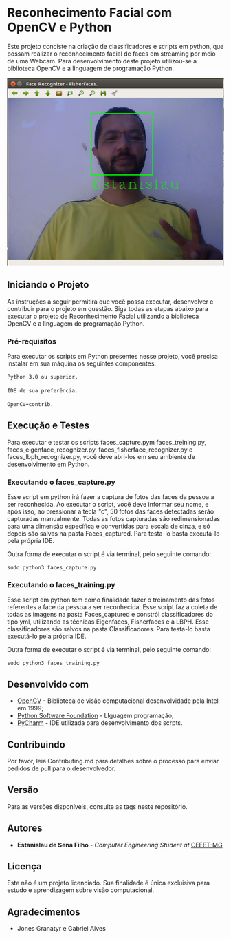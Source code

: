 # Reconhecimento Facial com OpenCV e Python

Este projeto conciste na criação de classificadores e scripts em python, que possam realizar o reconhecimento facial de faces em streaming por meio de uma Webcam. Para desenvolvimento deste projeto utilizou-se a biblioteca OpenCV e a linguagem de programação Python.

![alt text](https://raw.githubusercontent.com/EstanislauFilho/Computer-Vision-Face-Recognition-OpenCV/master/Imagens/Resultado.png)


## Iniciando o Projeto

As instruções a seguir permitirá que você possa executar, desenvolver e contribuir para o projeto em questão. Siga todas as etapas abaixo para executar o projeto de Reconhecimento Facial utilizando a biblioteca OpenCV e a linguagem de programação Python.

### Pré-requisitos

Para executar os scripts em Python presentes nesse projeto, você precisa instalar em sua máquina os seguintes componentes:

```
Python 3.0 ou superior.

IDE de sua preferência.

OpenCV+contrib.
```

## Execução e Testes

Para executar e testar os scripts faces_capture.pym faces_treining.py, faces_eigenface_recognizer.py, faces_fisherface_recognizer.py e faces_lbph_recognizer.py, você deve abri-los em seu ambiente de desenvolvimento em Python.

### Executando o faces_capture.py

Esse script em python irá fazer a captura de fotos das faces da pessoa a ser reconhecida. Ao executar o script, você deve informar seu nome, e após isso, ao pressionar a tecla "c", 50 fotos das faces detectadas serão capturadas manualmente. Todas as fotos capturadas são redimensionadas para uma dimensão específica e convertidas para escala de cinza, e só depois são salvas na pasta Faces_captured. Para testa-lo basta executá-lo pela própria IDE.

Outra forma de executar o script é via terminal, pelo seguinte comando: 

```
sudo python3 faces_capture.py
```

### Executando o faces_training.py

Esse script em python tem como finalidade fazer o treinamento das fotos referentes a face da pessoa a ser reconhecida. Esse script faz a coleta de todas as imagens na pasta Faces_captured e constrói classificadores do tipo yml, utilizando as técnicas Eigenfaces, Fisherfaces e a LBPH. Esse classificadores são salvos na pasta Classificadores. Para testa-lo basta  executá-lo pela própria IDE. 


Outra forma de executar o script é via terminal, pelo seguinte comando:

```
sudo python3 faces_training.py
```

## Desenvolvido com

* [OpenCV](https://opencv.org/) - Biblioteca de visão computacional desenvolvidade pela Intel em 1999;
* [Python Software Foundation](https://maven.apache.org/) - LIguagem programação;
* [PyCharm](https://www.jetbrains.com/pycharm/) - IDE utilizada para desenvolvimento dos scrpts.

## Contribuindo

Por favor, leia Contributing.md para detalhes sobre o processo para enviar pedidos de pull para o desenvolvedor.

## Versão

Para as versões disponíveis, consulte as tags neste repositório. 

## Autores

* **Estanislau de Sena Filho** - *Computer Engineering Student at* [CEFET-MG](http://www.cefetmg.br/)

## Licença

Este não é um projeto licenciado. Sua finalidade é única excluisiva para estudo e aprendizagem sobre visão computacional.

## Agradecimentos

* Jones Granatyr e Gabriel Alves


